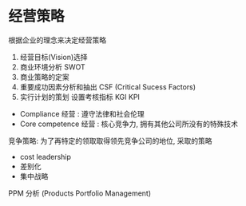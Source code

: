# 经营策略

根据企业的理念来决定经营策略
1. 经营目标(Vision)选择
2. 商业环境分析     SWOT
3. 商业策略的定案   
4. 重要成功因素分析和抽出 CSF (Critical Sucess Factors)
5. 实行计划的策划 设置考核指标 KGI KPI


* Compliance 经营 : 遵守法律和社会伦理
* Core competence 经营 : 核心竞争力, 拥有其他公司所没有的特殊技术

竞争策略: 为了再特定的领取取得领先竞争公司的地位, 采取的策略
* cost leadership
* 差别化
* 集中战略

PPM 分析 (Products Portfolio Management)